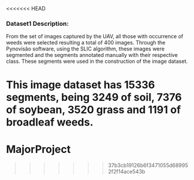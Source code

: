 <<<<<<< HEAD
### Dataset1 Description:
From the set of images captured by the UAV, all those with occurrence of weeds were selected resulting a total of 400 images. Through the Pynovisão software, using the SLIC algorithm, these images were segmented and the segments annotated manually with their respective class. These segments were used in the construction of the image dataset.

This image dataset has 15336 segments, being 3249 of soil, 7376 of soybean, 3520  grass and 1191 of broadleaf weeds.
=======
# MajorProject
>>>>>>> 37b3cb19126b6f3471055d689952f2f14ace543b
